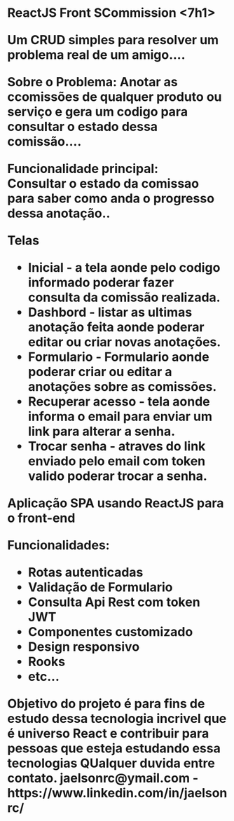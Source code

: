 <h1>ReactJS Front SCommission <7h1>

Um CRUD simples para resolver um problema real de um amigo....
 <p>
 <strong>
Sobre o Problema:
  </strong>
 Anotar as ccomissões de qualquer produto ou serviço e gera um codigo para consultar o estado dessa comissão....
  </p>
 <p>
 <strong>Funcionalidade principal:</strong><br/>
      Consultar o estado da comissao para saber como anda o progresso dessa anotação..
  </p>
<p>    
 Telas
  <ul>
     <li>Inicial - a tela aonde pelo codigo informado poderar fazer consulta da comissão realizada.</li>
     <li>Dashbord - listar as ultimas anotação feita aonde poderar editar ou criar novas anotações.</li>
     <li>Formulario - Formulario aonde poderar criar ou editar a anotações sobre as comissões.</li>
     <li>Recuperar acesso - tela aonde informa o email para enviar um link para alterar a senha.</li>
     <li>Trocar senha - atraves do link enviado pelo email com token valido poderar trocar a senha.</li>
    </ul>
</p>
Aplicação SPA usando ReactJS para o front-end
<p>  
  Funcionalidades:
  <ul>
    <li>Rotas autenticadas</li>
    <li>Validação de Formulario</li>
    <li>Consulta Api Rest com token JWT</li>
    <li>Componentes customizado</li>
    <li>Design responsivo</li>
    <li>Rooks</li>
    <li>etc...</li>
   </ul>
</p>
Objetivo do projeto é para fins de estudo dessa tecnologia incrivel que é universo React e contribuir para pessoas que esteja estudando essa tecnologias
QUalquer duvida entre contato. jaelsonrc@ymail.com - https://www.linkedin.com/in/jaelsonrc/
